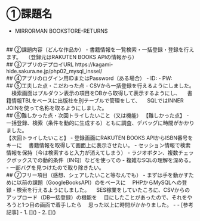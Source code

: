 # ①課題名
- MIRRORMAN BOOKSTORE-RETURNS
<br>
## ②課題内容（どんな作品か）
- 書籍情報を一覧検索・一括登録・登録を行えます。  
　（登録元はRAKUTEN BOOKS APIの情報から）
<br>
## ③アプリのデプロイURL  
https://kagami-hide.sakura.ne.jp/php02_mysql_inssel/
<br>
## ④アプリのログイン用IDまたはPassword（ある場合）
- ID: 
- PW: 
<br>
## ⑤工夫した点・こだわった点
- CSVから一括登録を行えるようにしました。  
　検索画面はプルダウン表示の項目をDBから取得して表示するようにし、  
　書籍情報TBLをベースに出版社を別テーブルで管理をして、  
　SQLではINNER JOINを使って名称を取るようにしました。
<br>
## ⑥難しかった点・次回トライしたいこと（又は機能）
【難しかった点】  
- 一括登録、検索（条件を動的に生成する）ともに調査、デバッグに時間がかかりました。
<br>
【次回トライしたいこと】  
- 登録画面にRAKUTEN BOOKS APIからISBN番号をキーに  
　書籍情報を取得して画面上に表示させたい。
- セッション情報で検索情報を保持（今は検索すると入力が消えてしまう）  
- ラジオボタン、複数チェックボックスでの動的条件（IN句）などを使っての
- 複雑なSQLの理解を深める。
- 一部バグを見つけたので取り除きたい。
<br>
## ⑦フリー項目（感想、シェアしたいこと等なんでも）
- まずは手を動かすために以前の課題（GoogleBooksAPI）のをベースに  
　PHPからMySQLへの登録・検索を行えるようにしました。  
　SES稼業をしていたころに、CSVからのアップロード（DB一括登録）の機能を  
　目にしたことがあったので、それをやろうと1つ目の画面で着手したら  
　思った以上に時間がかかりました。  
- 
- [参考記事]
  - 1. []()
  - 2. []()